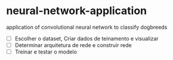 # neural-network-application
application of convolutional neural network to classify dog ​​breeds

- [ ] Escolher o dataset, Criar dados de teinamento e visualizar 
- [ ] Determinar arquitetura de rede e construir rede
- [ ] Treinar e testar o modelo
